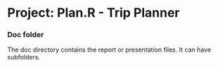 # Project: Plan.R - Trip Planner
### Doc folder

The doc directory contains the report or presentation files. It can have subfolders.  

